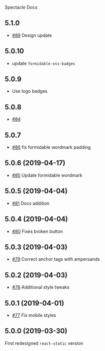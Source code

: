 Spectacle Docs

## 5.1.0

- [#89](https://github.com/FormidableLabs/spectacle-docs/pull/89) Design update

## 5.0.10

- update `formidable-oss-badges`

## 5.0.9

- Use logo badges

## 5.0.8

- [#84](https://github.com/FormidableLabs/spectacle-docs/pull/84)

## 5.0.7

- [#86](https://github.com/FormidableLabs/spectacle-docs/pull/86) fix formidable wordmark padding

## 5.0.6 (2019-04-17)

- [#85](https://github.com/FormidableLabs/spectacle-docs/pull/85) Update formidable wordmark

## 5.0.5 (2019-04-04)

- [#81](https://github.com/FormidableLabs/spectacle-docs/pull/81) Docs addition

## 5.0.4 (2019-04-04)

- [#80](https://github.com/FormidableLabs/spectacle-docs/pull/80) Fixes broken button

## 5.0.3 (2019-04-03)

- [#79](https://github.com/FormidableLabs/spectacle-docs/pull/79) Correct anchor tags with ampersands

## 5.0.2 (2019-04-03)

- [#78](https://github.com/FormidableLabs/spectacle-docs/pull/78) Additional style tweaks

## 5.0.1 (2019-04-01)

- [#77](https://github.com/FormidableLabs/spectacle-docs/pull/77) Fix mobile styles

## 5.0.0 (2019-03-30)

First redesigned `react-static` version
